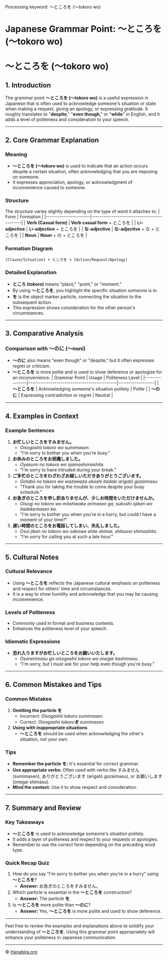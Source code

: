 Processing keyword: ～ところを (〜tokoro wo)
# Japanese Grammar Point: ～ところを (〜tokoro wo)
# ～ところを (〜tokoro wo)
## 1. Introduction
The grammar point **～ところを (〜tokoro wo)** is a useful expression in Japanese that is often used to acknowledge someone's situation or state when making a request, giving an apology, or expressing gratitude. It roughly translates to "**despite**," "**even though**," or "**while**" in English, and it adds a level of politeness and consideration to your speech.

---
## 2. Core Grammar Explanation
### Meaning
- **～ところを (〜tokoro wo)** is used to indicate that an action occurs despite a certain situation, often acknowledging that you are imposing on someone.
- It expresses appreciation, apology, or acknowledgment of inconvenience caused to someone.
### Structure
The structure varies slightly depending on the type of word it attaches to:
| Form                 | Formation                                 |
|----------------------|-------------------------------------------|
| **Verb (Casual form)**     | **Verb casual form** + ところを       |
| **い-adjective**            | **い-adjective** + ところを           |
| **な-adjective**            | **な-adjective** + な + ところを       |
| **Noun**                   | **Noun** + の + ところを              |
### Formation Diagram
```
[Clause/Situation] + ところを + [Action/Request/Apology]
```
### Detailed Explanation
- **ところ (tokoro)** means "place," "point," or "moment."
- By using **～ところを**, you highlight the specific situation someone is in.
- **を** is the object marker particle, connecting the situation to the subsequent action.
- This expression shows consideration for the other person's circumstances.
---
## 3. Comparative Analysis
### Comparison with ～のに (〜noni)
- **～のに** also means "even though" or "despite," but it often expresses regret or criticism.
- **～ところを** is more polite and is used to show deference or apologize for an inconvenience.
| Grammar Point | Usage                                      | Politeness Level |
|---------------|--------------------------------------------|------------------|
| **～ところを**     | Acknowledging someone's situation politely | Polite           |
| **～のに**        | Expressing contradiction or regret        | Neutral          |
---
## 4. Examples in Context
### Example Sentences
1. **お忙しいところをすみません。**
   - *Oisogashii tokoro wo sumimasen.*
   - "I'm sorry to bother you when you're busy."
2. **お休みのところをお邪魔しました。**
   - *Oyasumi no tokoro wo ojamashimashita.*
   - "I'm sorry to have intruded during your break."
3. **ご多忙のところをわざわざお越しいただきありがとうございます。**
   - *Gotabō no tokoro wo wazawaza okoshi itadaki arigatō gozaimasu.*
   - "Thank you for taking the trouble to come despite your busy schedule."
4. **お急ぎのところを申し訳ありませんが、少しお時間をいただけませんか。**
   - *Oisogi no tokoro wo mōshiwake arimasen ga, sukoshi ojikan wo itadakemasen ka.*
   - "I'm sorry to bother you when you're in a hurry, but could I have a moment of your time?"
5. **遅い時間のところをお電話してしまい、失礼しました。**
   - *Osoi jikan no tokoro wo odenwa shite shimai, shitsurei shimashita.*
   - "I'm sorry for calling you at such a late hour."
---
## 5. Cultural Notes
### Cultural Relevance
- Using **～ところを** reflects the Japanese cultural emphasis on politeness and respect for others' time and circumstances.
- It is a way to show humility and acknowledge that you may be causing inconvenience.
### Levels of Politeness
- Commonly used in formal and business contexts.
- Enhances the politeness level of your speech.
### Idiomatic Expressions
- **恐れ入りますがお忙しいところをお願いいたします。**
  - *Osoreirimasu ga oisogashii tokoro wo onegai itashimasu.*
  - "I'm sorry, but I must ask for your help even though you're busy."
---
## 6. Common Mistakes and Tips
### Common Mistakes
1. **Omitting the particle を**
   - Incorrect: *Oisogashii tokoro sumimasen.*
   - Correct: *Oisogashii tokoro**を** sumimasen.*
2. **Using with inappropriate situations**
   - **～ところを** should be used when acknowledging the other's situation, not your own.
### Tips
- **Remember the particle を:** It's essential for correct grammar.
- **Use appropriate verbs:** Often used with verbs like すみません (sumimasen), ありがとうございます (arigatō gozaimasu), or お願いします (onegai shimasu).
- **Mind the context:** Use it to show respect and consideration.
---
## 7. Summary and Review
### Key Takeaways
- **～ところを** is used to acknowledge someone's situation politely.
- It adds a layer of politeness and respect to your requests or apologies.
- Remember to use the correct form depending on the preceding word type.
### Quick Recap Quiz
1. How do you say "I'm sorry to bother you when you're in a hurry" using **～ところを**?
   - **Answer:** お急ぎのところをすみません。
2. Which particle is essential in the **～ところを** construction?
   - **Answer:** The particle **を**.
3. Is **～ところを** more polite than **～のに**?
   - **Answer:** Yes, **～ところを** is more polite and used to show deference.
---
Feel free to review the examples and explanations above to solidify your understanding of **～ところを**. Using this grammar point appropriately will enhance your politeness in Japanese communication.


---

© [Hanabira.org](https://hanabira.org)
